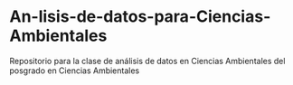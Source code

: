 # An-lisis-de-datos-para-Ciencias-Ambientales
Repositorio para la clase de análisis de datos en Ciencias Ambientales del posgrado en Ciencias Ambientales
